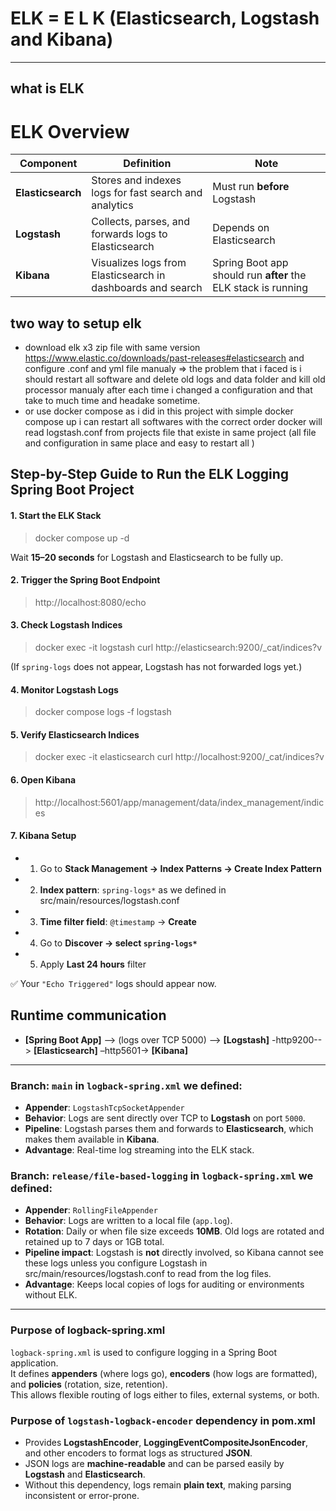 # ELK = E L K (Elasticsearch, Logstash and Kibana)

---
## what is ELK

# ELK Overview

| Component      | Definition                                                                 | Note                                                                                 |
|----------------|---------------------------------------------------------------------------|-------------------------------------------------------------------------------------|
| **Elasticsearch** | Stores and indexes logs for fast search and analytics                   | Must run **before** Logstash                                                       |
| **Logstash**      | Collects, parses, and forwards logs to Elasticsearch                    | Depends on Elasticsearch                                                          |
| **Kibana**        | Visualizes logs from Elasticsearch in dashboards and search            | Spring Boot app should run **after** the ELK stack is running                      |

## two way to setup elk
- download elk x3 zip file with same version https://www.elastic.co/downloads/past-releases#elasticsearch and configure .conf and yml file manualy => the problem that i faced is i should restart all software and delete old logs and data folder and kill old processor manualy after each time i changed a configuration and that take to much time and headake sometime.
- or use docker compose as i did in this project with simple docker compose up i can restart all softwares with the correct order docker will read logstash.conf from projects file that existe in same project (all file and configuration in same place and easy to restart all )

## Step-by-Step Guide to Run the ELK Logging Spring Boot Project

#### 1. Start the ELK Stack
> docker compose up -d

Wait **15–20 seconds** for Logstash and Elasticsearch to be fully up.

#### 2. Trigger the Spring Boot Endpoint
> http://localhost:8080/echo

#### 3. Check Logstash Indices
> docker exec -it logstash curl http://elasticsearch:9200/_cat/indices?v

(If `spring-logs` does not appear, Logstash has not forwarded logs yet.)

#### 4. Monitor Logstash Logs
> docker compose logs -f logstash

#### 5. Verify Elasticsearch Indices
> docker exec -it elasticsearch curl http://localhost:9200/_cat/indices?v

#### 6. Open Kibana
> http://localhost:5601/app/management/data/index_management/indices

#### 7. Kibana Setup
- 1. Go to **Stack Management → Index Patterns → Create Index Pattern**
- 2. **Index pattern**: `spring-logs*` as we defined in src/main/resources/logstash.conf
- 3. **Time filter field**: `@timestamp` → **Create**
- 4. Go to **Discover → select `spring-logs*`**
- 5. Apply **Last 24 hours** filter

✅ Your `"Echo Triggered"` logs should appear now.



## Runtime communication

- **[Spring Boot App]** --> (logs over TCP 5000) –-> **[Logstash]** -http9200--> **[Elasticsearch]** –http5601-> **[Kibana]**


---
### Branch: `main` in `logback-spring.xml` we defined:
- **Appender**: `LogstashTcpSocketAppender`
- **Behavior**: Logs are sent directly over TCP to **Logstash** on port `5000`.
- **Pipeline**: Logstash parses them and forwards to **Elasticsearch**, which makes them available in **Kibana**.
- **Advantage**: Real-time log streaming into the ELK stack.


### Branch: `release/file-based-logging` in `logback-spring.xml` we defined:
- **Appender**: `RollingFileAppender`
- **Behavior**: Logs are written to a local file (`app.log`).
- **Rotation**: Daily or when file size exceeds **10MB**. Old logs are rotated and retained up to 7 days or 1GB total.
- **Pipeline impact**: Logstash is **not** directly involved, so Kibana cannot see these logs unless you configure Logstash in src/main/resources/logstash.conf to read from the log files.
- **Advantage**: Keeps local copies of logs for auditing or environments without ELK.

---

### Purpose of logback-spring.xml
`logback-spring.xml` is used to configure logging in a Spring Boot application.  
It defines **appenders** (where logs go), **encoders** (how logs are formatted), and **policies** (rotation, size, retention).  
This allows flexible routing of logs either to files, external systems, or both.

### Purpose of `logstash-logback-encoder` dependency in pom.xml

- Provides **LogstashEncoder**, **LoggingEventCompositeJsonEncoder**, and other encoders to format logs as structured **JSON**.
- JSON logs are **machine-readable** and can be parsed easily by **Logstash** and **Elasticsearch**.
- Without this dependency, logs remain **plain text**, making parsing inconsistent or error-prone.
